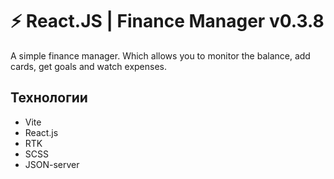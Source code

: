# ⚡️ React.JS | Finance Manager v0.3.8

A simple finance manager. Which allows you to monitor the balance, add cards, get goals and watch expenses.

## Технологии

-   Vite
-   React.js
-   RTK
-   SCSS
-   JSON-server
